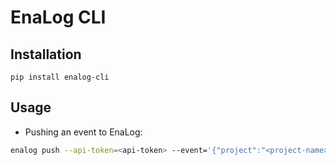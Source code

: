 # EnaLog CLI

## Installation

`pip install enalog-cli`

## Usage

* Pushing an event to EnaLog: 
```sh
enalog push --api-token=<api-token> --event='{"project":"<project-name>","name":"<event-name>","push":false}'
```
